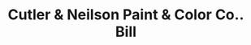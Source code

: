 ---
doi: 10.7916/D8FN2JCX
date_other: '1897'
date_other_textual: '1897'
form: printed ephemera
genre:
- Invoices
name:
- Cutler & Neilson Paint & Color Co.
object_in_context_url: https://biggert.cul.columbia.edu/items/view/ave_biggert_01883
subject_hierarchical_geographic:
- Kansas City, Missouri, United States
subject_name:
- Cutler & Neilson Paint & Color Co.
title: Cutler & Neilson Paint & Color Co.. Bill
sort_title: Cutler & Neilson Paint & Color Co.. Bill
call_number: ave_biggert_01883
coordinates:
- 39.099722222222226,-94.57833333333333
pid: ave_biggert_01883
identifiers: ave_biggert_01883
thumbnail: https://derivativo-1.library.columbia.edu/iiif/2/ldpd:490640/full/!256,256/0/native.jpg
permalink: /biggert/ave_biggert_01883/
layout: iiif-image-page
---